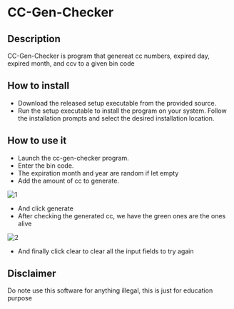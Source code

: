 # CC-Gen-Checker
## Description
CC-Gen-Checker is program that genereat cc numbers, expired day, expired month, and ccv to a given bin code
## How to install 
* Download the released setup executable from the provided source.
* Run the setup executable to install the program on your system. Follow the installation prompts and select the desired installation location.
## How to use it
* Launch the cc-gen-checker program.
* Enter the bin code.
* The expiration month and year are random if let empty
* Add the amount of cc to generate.

![1](https://github.com/0xissam/cc-gen-checker/assets/89690781/20595754-b85e-4d4c-a079-7c65c32e4217)

* And click generate
* After checking the generated cc, we have the green ones are the ones alive

![2](https://github.com/0xissam/cc-gen-checker/assets/89690781/791681fd-1e19-475e-a964-f197a8bef837)

* And finally click clear to clear all the input fields to try again
## Disclaimer
Do note use this software for anything illegal, this is just for education purpose
